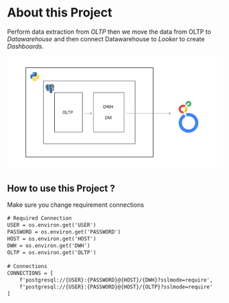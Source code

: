 # About this Project

Perform data extraction from *OLTP* then we move the data from OLTP to *Datawarehouse* and then connect Datawarehouse to *Looker* to create *Dashboards*.

![Group 4 Project](architecture/Group%204.png)

## How to use this Project ?
Make sure you change requirement connections
```pycon
# Required Connection
USER = os.environ.get('USER')
PASSWORD = os.environ.get('PASSWORD')
HOST = os.environ.get('HOST')
DWH = os.environ.get('DWH')
OLTP = os.environ.get('OLTP')

# Connections
CONNECTIONS = [
    f'postgresql://{USER}:{PASSWORD}@{HOST}/{DWH}?sslmode=require',
    f'postgresql://{USER}:{PASSWORD}@{HOST}/{OLTP}?sslmode=require'
]
```